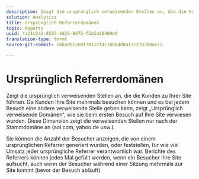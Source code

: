 ```yaml
---
description: Zeigt die ursprünglich verweisenden Stellen an, die die Kunden zu Ihrer Site führten. Da Kunden Ihre Site mehrmals besuchen können und es bei jedem Besuch eine andere verweisende Stelle geben kann, zeigt „Ursprünglich verweisende Domänen“, wie sie beim ersten Besuch auf Ihre Site verwiesen wurden. Diese Dimension zeigt die verweisenden Stellen nur nach der Stammdomäne an (aol.com, yahoo.de usw.).
solution: Analytics
title: Ursprünglich Referrerdomänen
topic: Reports
uuid: 4a21c2a2-8507-4d25-8d75-f5a5a20409b0
translation-type: tm+mt
source-git-commit: 16ba0b12e0f70112f4c10804d0a13c278388ecc2

---
```



# Ursprünglich Referrerdomänen

Zeigt die ursprünglich verweisenden Stellen an, die die Kunden zu Ihrer Site führten. Da Kunden Ihre Site mehrmals besuchen können und es bei jedem Besuch eine andere verweisende Stelle geben kann, zeigt „Ursprünglich verweisende Domänen“, wie sie beim ersten Besuch auf Ihre Site verwiesen wurden. Diese Dimension zeigt die verweisenden Stellen nur nach der Stammdomäne an (aol.com, yahoo.de usw.).

Sie können die Anzahl der Besucher anzeigen, die von einem ursprünglichen Referrer generiert wurden, oder feststellen, für wie viel Umsatz jeder ursprüngliche Referrer verantwortlich war. Berichte des Referrers können jedes Mal gefüllt werden, wenn ein Besucher Ihre Site aufsucht, auch wenn der Besucher während einer Sitzung mehrmals zur Site kommt (bevor der Besuch abläuft).
